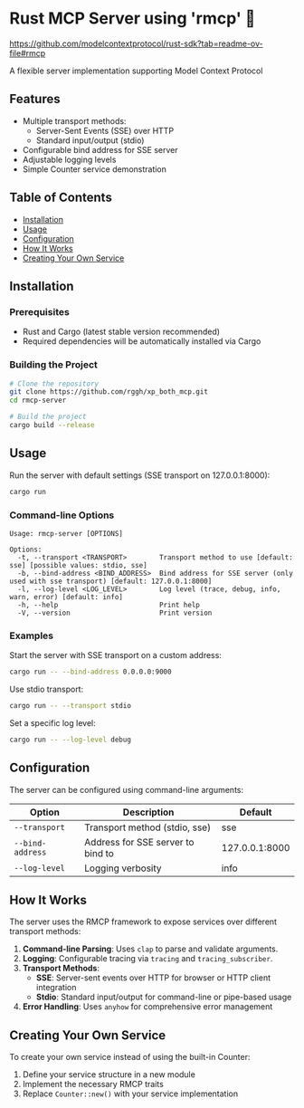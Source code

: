 # Rust MCP Server using 'rmcp' 🦀

https://github.com/modelcontextprotocol/rust-sdk?tab=readme-ov-file#rmcp

A flexible server implementation supporting Model Context Protocol

## Features

- Multiple transport methods:
  - Server-Sent Events (SSE) over HTTP
  - Standard input/output (stdio)
- Configurable bind address for SSE server
- Adjustable logging levels
- Simple Counter service demonstration

## Table of Contents

- [Installation](#installation)
- [Usage](#usage)
- [Configuration](#configuration)
- [How It Works](#how-it-works)
- [Creating Your Own Service](#creating-your-own-service)

## Installation

### Prerequisites

- Rust and Cargo (latest stable version recommended)
- Required dependencies will be automatically installed via Cargo

### Building the Project

```bash
# Clone the repository
git clone https://github.com/rggh/xp_both_mcp.git
cd rmcp-server

# Build the project
cargo build --release
```

## Usage

Run the server with default settings (SSE transport on 127.0.0.1:8000):

```bash
cargo run
```

### Command-line Options

```
Usage: rmcp-server [OPTIONS]

Options:
  -t, --transport <TRANSPORT>        Transport method to use [default: sse] [possible values: stdio, sse]
  -b, --bind-address <BIND_ADDRESS>  Bind address for SSE server (only used with sse transport) [default: 127.0.0.1:8000]
  -l, --log-level <LOG_LEVEL>        Log level (trace, debug, info, warn, error) [default: info]
  -h, --help                         Print help
  -V, --version                      Print version
```

### Examples

Start the server with SSE transport on a custom address:
```bash
cargo run -- --bind-address 0.0.0.0:9000
```

Use stdio transport:
```bash
cargo run -- --transport stdio
```

Set a specific log level:
```bash
cargo run -- --log-level debug
```

## Configuration

The server can be configured using command-line arguments:

| Option | Description | Default |
|--------|-------------|---------|
| `--transport` | Transport method (stdio, sse) | sse |
| `--bind-address` | Address for SSE server to bind to | 127.0.0.1:8000 |
| `--log-level` | Logging verbosity | info |

## How It Works

The server uses the RMCP framework to expose services over different transport methods:

1. **Command-line Parsing**: Uses `clap` to parse and validate arguments.
2. **Logging**: Configurable tracing via `tracing` and `tracing_subscriber`.
3. **Transport Methods**:
   - **SSE**: Server-sent events over HTTP for browser or HTTP client integration
   - **Stdio**: Standard input/output for command-line or pipe-based usage
4. **Error Handling**: Uses `anyhow` for comprehensive error management

## Creating Your Own Service

To create your own service instead of using the built-in Counter:

1. Define your service structure in a new module
2. Implement the necessary RMCP traits
3. Replace `Counter::new()` with your service implementation



